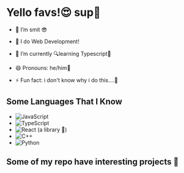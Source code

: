 # Yello favs!😍 sup👋
- 👋 I’m smit 😎
  
- 👀 I do Web Development!
  
- 🌱 I’m currently 🔍learning Typescript🫡
  
- 😄 Pronouns: he/him🗿
  
- ⚡ Fun fact: i don't know why i do this....🥲

 
## Some Languages That I Know

- ![JavaScript](https://img.shields.io/badge/-JavaScript-F7DF1E?logo=javascript&logoColor=black&style=flat)
- ![TypeScript](https://img.shields.io/badge/-TypeScript-3178C6?logo=typescript&logoColor=white&style=flat)
- ![React](https://img.shields.io/badge/-React-61DAFB?logo=react&logoColor=black&style=flat) (a library 🤪)
- ![C++](https://img.shields.io/badge/-C%2B%2B-00599C?logo=c%2B%2B&logoColor=white&style=flat)
- ![Python](https://img.shields.io/badge/-Python-3776AB?logo=python&logoColor=white&style=flat)


## Some of my repo have interesting projects 👀
